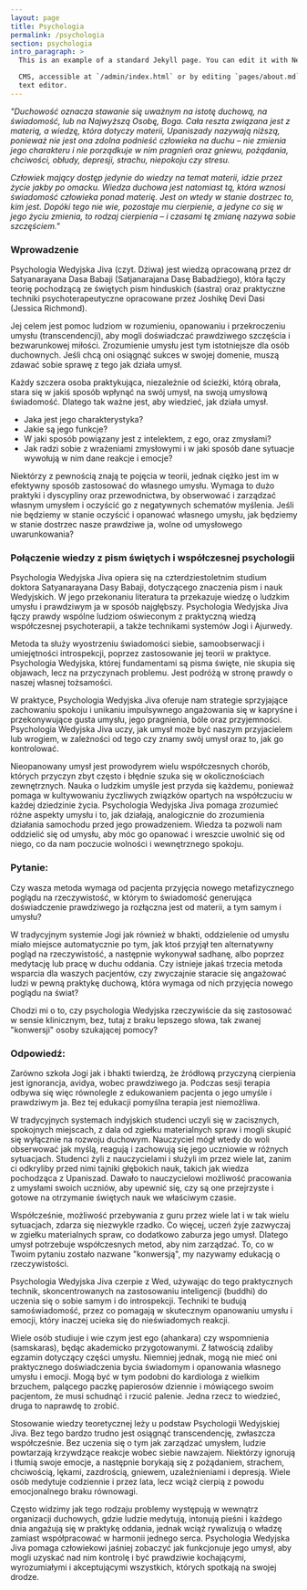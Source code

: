```yaml
---
layout: page
title: Psychologia
permalink: /psychologia
section: psychologia
intro_paragraph: >
  This is an example of a standard Jekyll page. You can edit it with Netlify

  CMS, accessible at `/admin/index.html` or by editing `pages/about.md` in a
  text editor.
---
```

_"Duchowość oznacza stawanie się uważnym na istotę duchową, na świadomość, lub na Najwyższą Osobę, Boga. Cała reszta związana jest z materią, a wiedzę, która dotyczy materii, Upaniszady nazywają niższą, ponieważ nie jest ona zdolna podnieść człowieka na duchu – nie zmienia jego charakteru i nie porządkuje w nim pragnień oraz gniewu, pożądania, chciwości, obłudy, depresji, strachu, niepokoju czy stresu._ 

_Człowiek mający dostęp jedynie do wiedzy na temat materii, idzie przez życie jakby po omacku. Wiedza duchowa jest natomiast tą, która wznosi świadomość człowieka ponad materię. Jest on wtedy w stanie dostrzec to, kim jest. Dopóki tego nie wie, pozostaje mu cierpienie, a jedyne co się w jego życiu zmienia, to rodzaj cierpienia – i czasami tę zmianę nazywa sobie szczęściem."_

### Wprowadzenie

Psychologia Wedyjska Jiva (czyt. Dżiwa) jest wiedzą opracowaną przez dr Satyanarayana Dasa Babaji (Satjanarajana Dasę Babadżiego), która łączy teorię pochodzącą ze świętych pism hinduskich (śastra) oraz praktyczne techniki psychoterapeutyczne opracowane przez Joshikę Devi Dasi (Jessica Richmond). 

Jej celem jest pomoc ludziom w rozumieniu, opanowaniu i przekroczeniu umysłu (transcendencji), aby mogli doświadczać prawdziwego szczęścia i bezwarunkowej miłości. Zrozumienie umysłu jest tym istotniejsze dla osób duchownych. Jeśli chcą oni osiągnąć sukces w swojej domenie, muszą zdawać sobie sprawę z tego jak działa umysł.

Każdy szczera osoba praktykująca, niezależnie od ścieżki, którą obrała, stara się w jakiś sposób wpłynąć na swój umysł, na swoją umysłową świadomość. Dlatego tak ważne jest, aby wiedzieć, jak działa umysł. 

* Jaka jest jego charakterystyka? 
* Jakie są jego funkcje? 
* W jaki sposób powiązany jest z intelektem, z ego, oraz zmysłami?
* Jak radzi sobie z wrażeniami zmysłowymi i w jaki sposób dane sytuacje wywołują w nim dane reakcje i emocje? 

Niektórzy z pewnością znają te pojęcia w teorii, jednak ciężko jest im w efektywny sposób zastosować do własnego umysłu. Wymaga to dużo praktyki i dyscypliny oraz przewodnictwa, by obserwować i zarządzać własnym umysłem i oczyścić go z negatywnych schematów myślenia. Jeśli nie będziemy w stanie oczyścić i opanować własnego umysłu, jak będziemy w stanie dostrzec nasze prawdziwe ja, wolne od umysłowego uwarunkowania?

### Połączenie wiedzy z pism świętych i współczesnej psychologii

Psychologia Wedyjska Jiva opiera się na czterdziestoletnim studium doktora Satyanarayana Dasy Babaji, dotyczącego znaczenia pism i nauk Wedyjskich. W jego przekonaniu literatura ta przekazuje wiedzę o ludzkim umysłu i prawdziwym ja w sposób najgłębszy. Psychologia Wedyjska Jiva łączy prawdy wspólne ludziom oświeconym z praktyczną wiedzą współczesnej psychoterapii, a także technikami systemów Jogi i Ajurwedy.

Metoda ta służy wyostrzeniu świadomości siebie, samoobserwacji i umiejętności introspekcji, poprzez zastosowanie jej teorii w praktyce. Psychologia Wedyjska, której fundamentami są pisma święte, nie skupia się objawach, lecz na przyczynach problemu. Jest podróżą w stronę prawdy o naszej własnej tożsamości.

W praktyce, Psychologia Wedyjska Jiva oferuje nam strategie sprzyjające zachowaniu spokoju i unikaniu impulsywnego angażowania się w kapryśne i przekonywujące gusta umysłu, jego pragnienia, bóle oraz przyjemności. Psychologia Wedyjska Jiva uczy, jak umysł może być naszym przyjacielem lub wrogiem, w zależności od tego czy znamy swój umysł oraz to, jak go kontrolować.

Nieopanowany umysł jest prowodyrem wielu współczesnych chorób, których przyczyn zbyt często i błędnie szuka się w okolicznościach zewnętrznych. Nauka o ludzkim umyśle jest przyda się każdemu, ponieważ pomaga w kultywowaniu życzliwych związków opartych na współczuciu w każdej dziedzinie życia. Psychologia Wedyjska Jiva pomaga zrozumieć różne aspekty umysłu i to, jak działają, analogicznie do zrozumienia działania samochodu przed jego prowadzeniem. Wiedza ta pozwoli nam oddzielić się od umysłu, aby móc go opanować i wreszcie uwolnić się od niego, co da nam poczucie wolności i wewnętrznego spokoju.

### Pytanie:

Czy wasza metoda wymaga od pacjenta przyjęcia nowego metafizycznego poglądu na rzeczywistość, w którym to świadomość generująca doświadczenie prawdziwego ja rozłączna jest od materii, a tym samym i umysłu? 

W tradycyjnym systemie Jogi jak również w bhakti, oddzielenie od umysłu miało miejsce automatycznie po tym, jak ktoś przyjął ten alternatywny pogląd na rzeczywistość, a następnie wykonywał sadhanę, albo poprzez medytację lub pracę w duchu oddania. Czy istnieje jakaś trzecia metoda wsparcia dla waszych pacjentów, czy zwyczajnie staracie się angażować ludzi w pewną praktykę duchową, która wymaga od nich przyjęcia nowego poglądu na świat? 

Chodzi mi o to, czy psychologia Wedyjska rzeczywiście da się zastosować w sensie klinicznym, bez, tutaj z braku lepszego słowa, tak zwanej "konwersji" osoby szukającej pomocy?

### Odpowiedź:

Zarówno szkoła Jogi jak i bhakti twierdzą, że źródłową przyczyną cierpienia jest ignorancja, avidya, wobec prawdziwego ja. Podczas sesji terapia odbywa się więc równolegle z edukowaniem pacjenta o jego umyśle i prawdziwym ja. Bez tej edukacji pomyślna terapia jest niemożliwa.

W tradycyjnych systemach indyjskich studenci uczyli się w zacisznych, spokojnych miejscach, z dala od zgiełku materialnych spraw i mogli skupić się wyłącznie na rozwoju duchowym. Nauczyciel mógł wtedy do woli obserwować jak myślą, reagują i zachowują się jego uczniowie w różnych sytuacjach. Studenci żyli z nauczycielami i służyli im przez wiele lat, zanim ci odkryliby przed nimi tajniki głębokich nauk, takich jak wiedza pochodząca z Upaniszad. Dawało to nauczycielowi możliwość pracowania z umysłami swoich uczniów, aby upewnić się, czy są one przejrzyste i gotowe na otrzymanie świętych nauk we właściwym czasie.

Współcześnie, możliwość przebywania z guru przez wiele lat i w tak wielu sytuacjach, zdarza się niezwykle rzadko. Co więcej, uczeń żyje zazwyczaj w zgiełku materialnych spraw, co dodatkowo zaburza jego umysł. Dlatego umysł potrzebuje współczesnych metod, aby nim zarządzać. To, co w Twoim pytaniu zostało nazwane "konwersją", my nazywamy edukacją o rzeczywistości.

Psychologia Wedyjska Jiva czerpie z Wed, używając do tego praktycznych technik, skoncentrowanych na zastosowaniu inteligencji (buddhi) do uczenia się o sobie samym i do introspekcji. Techniki te budują samoświadomość, przez co pomagają w skutecznym opanowaniu umysłu i emocji, który inaczej ucieka się do nieświadomych reakcji.

Wiele osób studiuje i wie czym jest ego (ahankara) czy wspomnienia (samskaras), będąc akademicko przygotowanymi. Z łatwością zdaliby egzamin dotyczący części umysłu. Niemniej jednak, mogą nie mieć oni praktycznego doświadczenia bycia świadomym i opanowania własnego umysłu i emocji. Mogą być w tym podobni do kardiologa z wielkim brzuchem, palącego paczkę papierosów dziennie i mówiącego swoim pacjentom, że musi schudnąć i rzucić palenie. Jedna rzecz to wiedzieć, druga to naprawdę to zrobić.

Stosowanie wiedzy teoretycznej leży u podstaw Psychologii Wedyjskiej Jiva. Bez tego bardzo trudno jest osiągnąć transcendencję, zwłaszcza współcześnie. Bez uczenia się o tym jak zarządzać umysłem, ludzie powtarzają krzywdzące reakcje wobec siebie nawzajem. Niektórzy ignorują i tłumią swoje emocje, a następnie borykają się z pożądaniem, strachem, chciwością, lękami, zazdrością, gniewem, uzależnieniami i depresją. Wiele osób medytuje codziennie i przez lata, lecz wciąż cierpią z powodu emocjonalnego braku równowagi.

Często widzimy jak tego rodzaju problemy występują w wewnątrz organizacji duchowych, gdzie ludzie medytują, intonują pieśni i każdego dnia angażują się w praktykę oddania, jednak wciąż rywalizują o władzę zamiast współpracować w harmonii jednego serca. Psychologia Wedyjska Jiva pomaga człowiekowi jaśniej zobaczyć jak funkcjonuje jego umysł, aby mogli uzyskać nad nim kontrolę i być prawdziwie kochającymi, wyrozumiałymi i akceptującymi wszystkich, których spotkają na swojej drodze.
